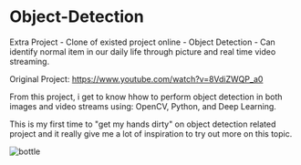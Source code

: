 # Object-Detection
Extra Project - Clone of existed project online - Object Detection - Can identify normal item in our daily life through picture and real time video streaming.

Original Project: https://www.youtube.com/watch?v=8VdiZWQP_a0

From this project, i get to know hhow to perform object detection in both images and video streams using: OpenCV, Python, and Deep Learning.

This is my first time to "get my hands dirty" on object detection related project and it really give me a lot of inspiration to try out more on this topic.

![bottle](https://user-images.githubusercontent.com/65883921/135116007-493f6d51-0d28-4de1-9f8a-13453cb65bbe.png)

